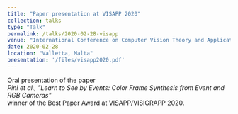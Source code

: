 ```yaml
---
title: "Paper presentation at VISAPP 2020"
collection: talks
type: "Talk"
permalink: /talks/2020-02-28-visapp
venue: "International Conference on Computer Vision Theory and Applications (VISAPP/VISIGRAPP)"
date: 2020-02-28
location: "Valletta, Malta"
presentation: '/files/visapp2020.pdf'
---
```


Oral presentation of the paper   
*Pini et al., "Learn to See by Events: Color Frame Synthesis from Event and RGB Cameras"*   
winner of the Best Paper Award at VISAPP/VISIGRAPP 2020.
